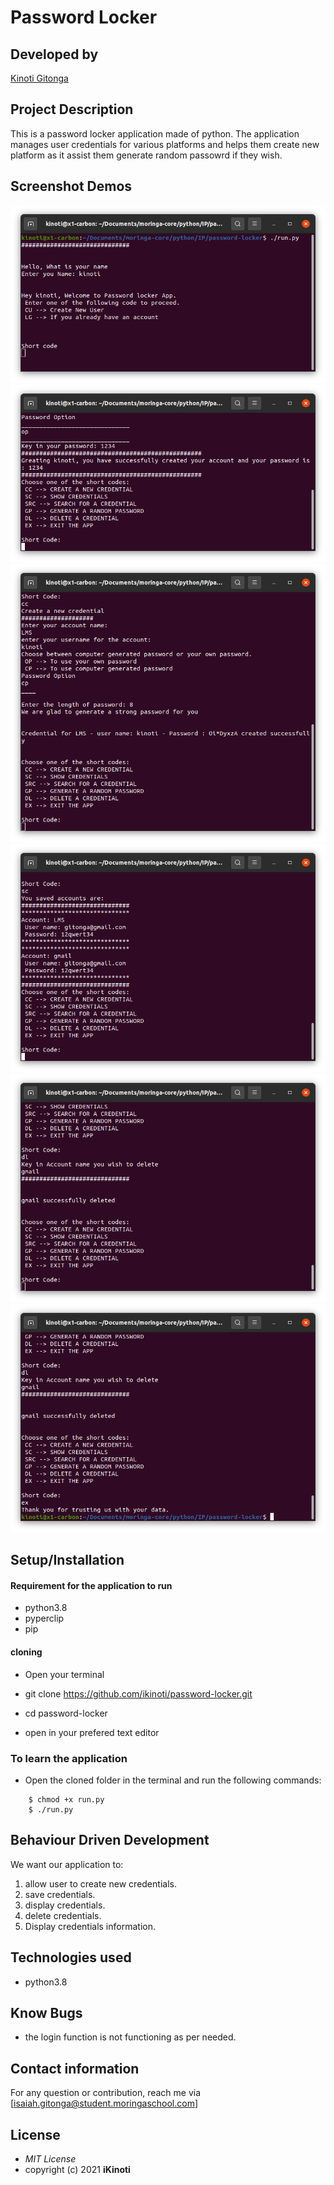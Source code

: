 # Password Locker

## Developed by

[Kinoti Gitonga](https://github.com/ikinoti)

## Project Description

This is a password locker application made of python. The application manages user credentials for various platforms and helps them create new platform as it assist them generate random passowrd if they wish.

## Screenshot Demos

<img src = "./assets/s1.png">

<img src = "./assets/s2.png">

<img src = "./assets/s3.png">

<img src = "./assets/s4.png">

<img src = "./assets/s5.png">

<img src = "./assets/s6.png">

## Setup/Installation

#### Requirement for the application to run

- python3.8
- pyperclip
- pip

#### cloning

- Open your terminal

- git clone https://github.com/ikinoti/password-locker.git

* cd password-locker

* open in your prefered text editor

### To learn the application

- Open the cloned folder in the terminal and run the following commands:

```
    $ chmod +x run.py
    $ ./run.py
```

## Behaviour Driven Development

We want our application to:

1. allow user to create new credentials.
2. save credentials.
3. display credentials.
4. delete credentials.
5. Display credentials information.

## Technologies used

- python3.8

## Know Bugs

- the login function is not functioning as per needed.

## Contact information

For any question or contribution, reach me via [isaiah.gitonga@student.moringaschool.com]

## License

- _MIT License_
- copyright (c) 2021 **iKinoti**
